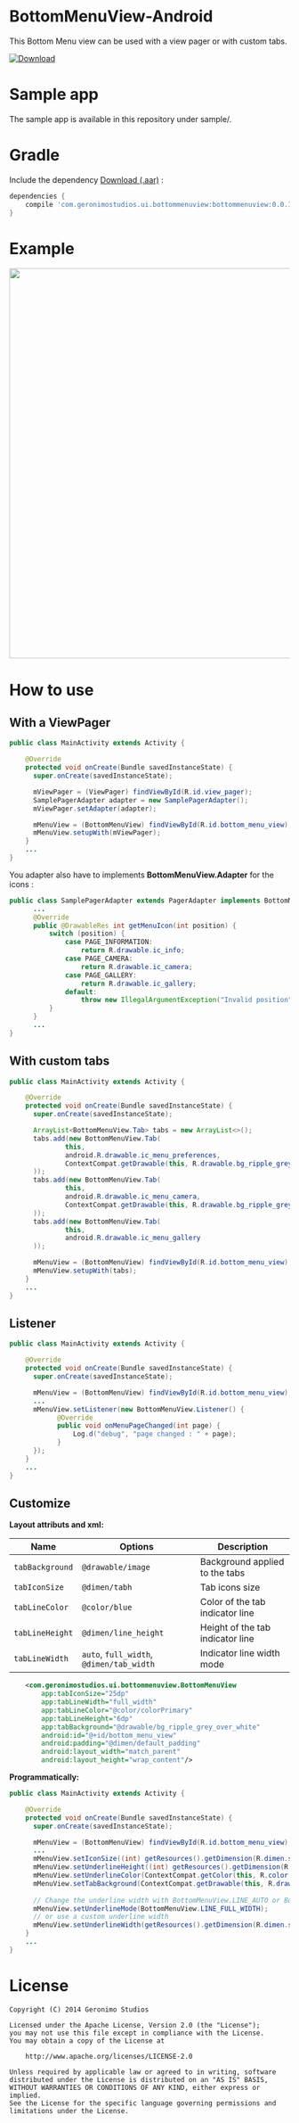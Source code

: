 # BottomMenuView-Android

This Bottom Menu view can be used with a view pager or with custom tabs.

[ ![Download](https://api.bintray.com/packages/geronimostudios/geronimostudios/com.geronimostudios.ui.bottommenuview/images/download.svg?version=0.0.1) ](https://bintray.com/geronimostudios/geronimostudios/com.geronimostudios.ui.bottommenuview/0.0.1/link)

Sample app
=======
The sample app is available in this repository under sample/.

Gradle
=======
Include the dependency [Download (.aar)](https://bintray.com/geronimostudios/geronimostudios/download_file?file_path=com%2Fgeronimostudios%2Fui%2Fbottommenuview%2F0.0.1%2Fbottommenuview-0.0.1.aar) :

```groovy
dependencies {
    compile 'com.geronimostudios.ui.bottommenuview:bottommenuview:0.0.1'
}
```

Example
=======
<img src="preview/video_sample.gif"  height="700">

How to use
=======

With a ViewPager
----------------

```java
public class MainActivity extends Activity {

    @Override
    protected void onCreate(Bundle savedInstanceState) {
      super.onCreate(savedInstanceState);

      mViewPager = (ViewPager) findViewById(R.id.view_pager);
      SamplePagerAdapter adapter = new SamplePagerAdapter();
      mViewPager.setAdapter(adapter);

      mMenuView = (BottomMenuView) findViewById(R.id.bottom_menu_view);
      mMenuView.setupWith(mViewPager);
    }
    ...
}
```

You adapter also have to implements **BottomMenuView.Adapter** for the icons :

```java
public class SamplePagerAdapter extends PagerAdapter implements BottomMenuView.Adapter {
      ...
      @Override
      public @DrawableRes int getMenuIcon(int position) {
          switch (position) {
              case PAGE_INFORMATION:
                  return R.drawable.ic_info;
              case PAGE_CAMERA:
                  return R.drawable.ic_camera;
              case PAGE_GALLERY:
                  return R.drawable.ic_gallery;
              default:
                  throw new IllegalArgumentException("Invalid position");
          }
      }
      ...
}
```

With custom tabs
----------------

```java
public class MainActivity extends Activity {

    @Override
    protected void onCreate(Bundle savedInstanceState) {
      super.onCreate(savedInstanceState);

      ArrayList<BottomMenuView.Tab> tabs = new ArrayList<>();
      tabs.add(new BottomMenuView.Tab(
              this,
              android.R.drawable.ic_menu_preferences,
              ContextCompat.getDrawable(this, R.drawable.bg_ripple_grey_over_white)
      ));
      tabs.add(new BottomMenuView.Tab(
              this,
              android.R.drawable.ic_menu_camera,
              ContextCompat.getDrawable(this, R.drawable.bg_ripple_grey_over_white)
      ));
      tabs.add(new BottomMenuView.Tab(
              this,
              android.R.drawable.ic_menu_gallery
      ));

      mMenuView = (BottomMenuView) findViewById(R.id.bottom_menu_view);
      mMenuView.setupWith(tabs);
    }
    ...
}
```

Listener
--------

```java
public class MainActivity extends Activity {

    @Override
    protected void onCreate(Bundle savedInstanceState) {
      super.onCreate(savedInstanceState);

      mMenuView = (BottomMenuView) findViewById(R.id.bottom_menu_view);
      ...
      mMenuView.setListener(new BottomMenuView.Listener() {
            @Override
            public void onMenuPageChanged(int page) {
                Log.d("debug", "page changed : " + page);
            }
      });
    }
    ...
}
```

Customize
--------

**Layout attributs and xml:**

| Name                 | Options           | Description |
| -----                | --------          | ----------- |
| `tabBackground`      | `@drawable/image` | Background applied to the tabs |
| `tabIconSize`         | `@dimen/tabh`  | Tab icons size |
| `tabLineColor`  | `@color/blue`     | Color of the tab indicator line |
| `tabLineHeight` | `@dimen/line_height`     | Height of the tab indicator line |
| `tabLineWidth`            | `auto`, `full_width`, `@dimen/tab_width` | Indicator line width mode |

```xml
    <com.geronimostudios.ui.bottommenuview.BottomMenuView
        app:tabIconSize="25dp"
        app:tabLineWidth="full_width"
        app:tabLineColor="@color/colorPrimary"
        app:tabLineHeight="6dp"
        app:tabBackground="@drawable/bg_ripple_grey_over_white"
        android:id="@+id/bottom_menu_view"
        android:padding="@dimen/default_padding"
        android:layout_width="match_parent"
        android:layout_height="wrap_content"/>
```

**Programmatically:**

```java
public class MainActivity extends Activity {

    @Override
    protected void onCreate(Bundle savedInstanceState) {
      super.onCreate(savedInstanceState);

      mMenuView = (BottomMenuView) findViewById(R.id.bottom_menu_view);
      ...
      mMenuView.setIconSize((int) getResources().getDimension(R.dimen.sample_icon_height_40)); // Change icons size
      mMenuView.setUnderlineHeight((int) getResources().getDimension(R.dimen.sample_underline_height_2)); // change line height
      mMenuView.setUnderlineColor(ContextCompat.getColor(this, R.color.colorAccent)); // change line color
      mMenuView.setTabBackground(ContextCompat.getDrawable(this, R.drawable.bg_sample)); // change tab background drawable
      
      // Change the underline width with BottomMenuView.LINE_AUTO or BottomMenuView.LINE_FULL_WIDTH
      mMenuView.setUnderlineMode(BottomMenuView.LINE_FULL_WIDTH); 
      // or use a custom underline width
      mMenuView.setUnderlineWidth(getResources().getDimension(R.dimen.sample_custim_tab_width));
    }
    ...
}
```

License
======
```
Copyright (C) 2014 Geronimo Studios

Licensed under the Apache License, Version 2.0 (the "License");
you may not use this file except in compliance with the License.
You may obtain a copy of the License at

    http://www.apache.org/licenses/LICENSE-2.0

Unless required by applicable law or agreed to in writing, software
distributed under the License is distributed on an "AS IS" BASIS,
WITHOUT WARRANTIES OR CONDITIONS OF ANY KIND, either express or implied.
See the License for the specific language governing permissions and
limitations under the License.
```